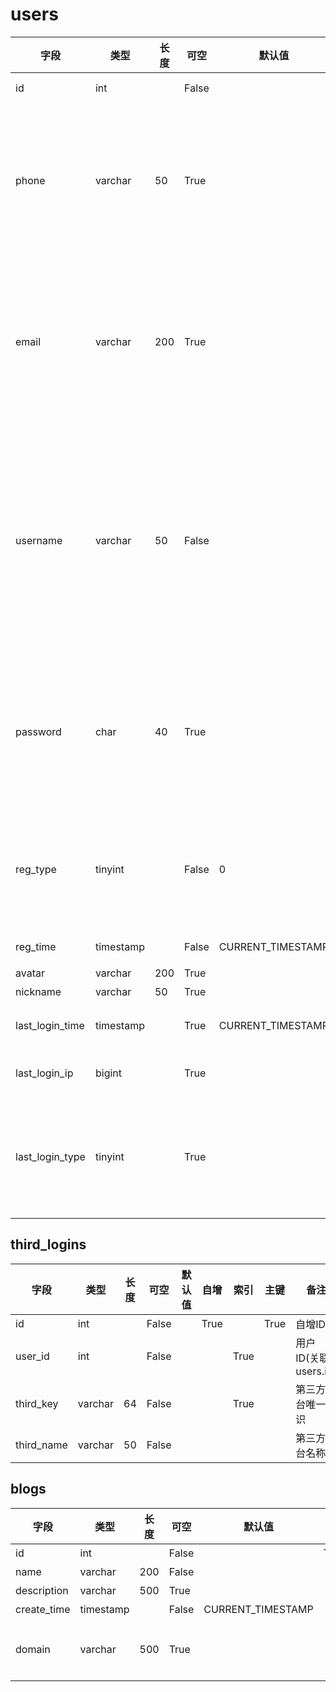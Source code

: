 # users

|字段|类型|长度|可空|默认值|自增|索引|主键|备注|
|--|--|--|--|--|--|--|--|--|
|id|int||False||True||True|自增ID|
|phone|varchar|50|True|||True||手机号(可用于登陆,支持密码登陆和短信登陆)|
|email|varchar|200|True|||True||邮箱(可用于登陆,支持密码登陆和邮箱验证码登陆)|
|username|varchar|50|False|||True||用户名(首次第三方登陆时要求填写,如果有设置密码,则可用于登陆)|
|password|char|40|True|||||登录密码(如果是第三方登陆则默认没有密码)|
|reg_type|tinyint||False|0||||注册类型(0: 网站, 1: QQ, 2: 微信, 3: 微博)
|reg_time|timestamp||False|CURRENT_TIMESTAMP||||注册时间|
|avatar|varchar|200|True|||||头像|
|nickname|varchar|50|True|||||昵称|
|last_login_time|timestamp||True|CURRENT_TIMESTAMP||||最后登录时间|
|last_login_ip|bigint||True|||||最后登录 IP|
|last_login_type|tinyint||True|||||注册类型(0: 网站, 1: QQ, 2: 微信, 3: 微博)

## third_logins

|字段|类型|长度|可空|默认值|自增|索引|主键|备注|
|--|--|--|--|--|--|--|--|--|
|id|int||False||True||True|自增ID|
|user_id|int||False|||True||用户 ID(关联 users.id)|
|third_key|varchar|64|False|||True||第三方平台唯一标识|
|third_name|varchar|50|False|||||第三方平台名称|

## blogs

|字段|类型|长度|可空|默认值|自增|索引|主键|备注|
|--|--|--|--|--|--|--|--|--|
|id|int||False||True||True|自增ID|
|name|varchar|200|False|||True||博客名称|
|description|varchar|500|True|||||博客描述|
|create_time|timestamp||False|CURRENT_TIMESTAMP||||建立时间|
|domain|varchar|500|True|||True||博客域名(用户可选自定义域名,如果不自定义,则默认为平台域名+用户名,如: http://blog.com/username)

